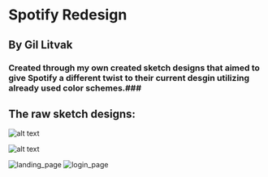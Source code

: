 
# Spotify Redesign
## By Gil Litvak


### Created through my own created sketch designs that aimed to give Spotify a different twist to their current desgin utilizing already used color schemes.###


## The raw sketch designs:

![alt text][logo]

[logo]: https://imgur.com/i8096bA "Logo Title Text 2"

![alt text][logo]

[logo]: https://imgur.com/tdPbQ16 "Logo Title Text 2"

![landing_page](https://i.imgur.com/i8096bA.png "landing page")
![login_page](https://i.imgur.com/tdPbQ16.png "login page")
